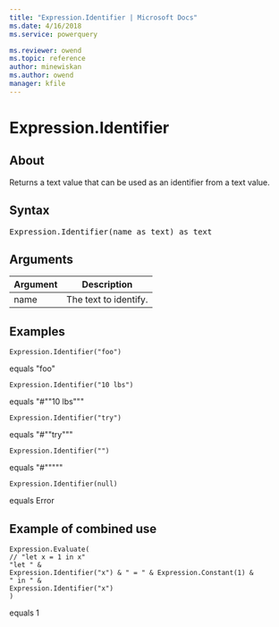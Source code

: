 ```yaml
---
title: "Expression.Identifier | Microsoft Docs"
ms.date: 4/16/2018
ms.service: powerquery

ms.reviewer: owend
ms.topic: reference
author: minewiskan
ms.author: owend
manager: kfile
---
```

# Expression.Identifier

  
## About  
Returns a text value that can be used as an identifier from a text value.  
  
## Syntax

<pre>
Expression.Identifier(name as text) as text  
</pre>
  
## Arguments  
  
|Argument|Description|  
|------------|---------------|  
|name|The text to identify.|  
  
## Examples  

```powerquery-m
Expression.Identifier("foo") 
```  
equals "foo" 
 
```powerquery-m
Expression.Identifier("10 lbs")  
```  
equals "#""10 lbs""" 

```powerquery-m
Expression.Identifier("try")
``` 
equals "#""try"""  
  
```powerquery-m
Expression.Identifier("")
```  
equals "#"""""   

```powerquery-m
Expression.Identifier(null) 
```  
equals Error  

## Example of combined use  
  
```powerquery-m
Expression.Evaluate(  
// "let x = 1 in x"  
"let " &  
Expression.Identifier("x") & " = " & Expression.Constant(1) &  
" in " &  
Expression.Identifier("x")  
)   
```  
equals 1